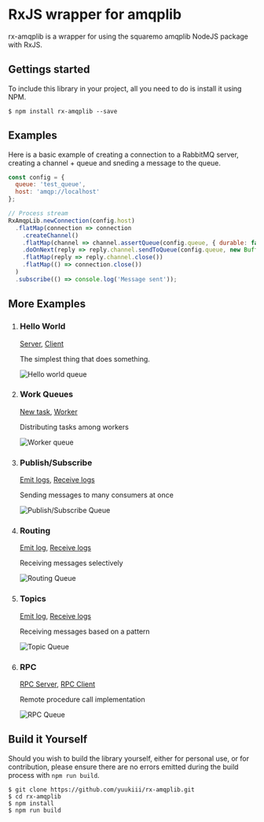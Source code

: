 # RxJS wrapper for amqplib
rx-amqplib is a wrapper for using the squaremo amqplib NodeJS package with RxJS.

## Gettings started

To include this library in your project, all you need to do is install it using NPM.

```
$ npm install rx-amqplib --save
```

## Examples

Here is a basic example of creating a connection to a RabbitMQ server, creating a channel + queue and sneding a message to the queue.

```javascript
const config = {
  queue: 'test_queue',
  host: 'amqp://localhost'
};

// Process stream
RxAmqpLib.newConnection(config.host)
  .flatMap(connection => connection
    .createChannel()
    .flatMap(channel => channel.assertQueue(config.queue, { durable: false }))
    .doOnNext(reply => reply.channel.sendToQueue(config.queue, new Buffer('Test message')))
    .flatMap(reply => reply.channel.close())
    .flatMap(() => connection.close())
  )
  .subscribe(() => console.log('Message sent'));
```

## More Examples

1. ### Hello World

   [Server](./examples/server.js), [Client](./examples/client.js)

   The simplest thing that does something.

   ![](https://www.rabbitmq.com/img/tutorials/python-one.png "Hello world queue")

2. ### Work Queues

   [New task](./examples/new_task.js), [Worker](./examples/worker.js)

   Distributing tasks among workers

   ![](https://www.rabbitmq.com/img/tutorials/python-two.png "Worker queue")

3. ### Publish/Subscribe

   [Emit logs](./examples/emit_logs.js), [Receive logs](./examples/receive_logs.js)

   Sending messages to many consumers at once

   ![](https://www.rabbitmq.com/img/tutorials/python-three.png "Publish/Subscribe Queue")

4. ### Routing

   [Emit log](./examples/emit_log_direct.js), [Receive logs](./examples/receive_logs_direct.js)

   Receiving messages selectively

   ![](https://www.rabbitmq.com/img/tutorials/python-four.png "Routing Queue")

5. ### Topics

   [Emit log](./examples/emit_log_topic.js), [Receive logs](./examples/receive_logs_topic.js)

   Receiving messages based on a pattern

   ![](https://www.rabbitmq.com/img/tutorials/python-five.png "Topic Queue")

6. ### RPC

   [RPC Server](./examples/rpc_server.js), [RPC Client](./examples/rpc_client.js)

   Remote procedure call implementation

   ![](https://www.rabbitmq.com/img/tutorials/python-six.png "RPC Queue")


## Build it Yourself

Should you wish to build the library yourself, either for personal use, or for contribution, please ensure there are no errors emitted during the build process with `npm run build`.

```
$ git clone https://github.com/yuukiii/rx-amqplib.git
$ cd rx-amqplib
$ npm install
$ npm run build
```
